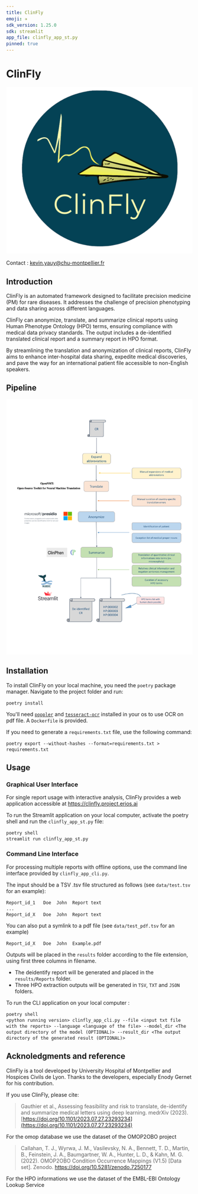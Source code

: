 ```yaml
---
title: ClinFly
emoji: ✈️
sdk_version: 1.25.0 
sdk: streamlit
app_file: clinfly_app_st.py
pinned: true
---
```


# ClinFly

![](img/clinfly_logo.png)


Contact : [kevin.yauy@chu-montpellier.fr](mailto:kevin.yauy@chu-montpellier.fr)

## Introduction

ClinFly is an automated framework designed to facilitate precision medicine (PM) for rare diseases. It addresses the challenge of precision phenotyping and data sharing across different languages.

ClinFly can anonymize, translate, and summarize clinical reports using Human Phenotype Ontology (HPO) terms, ensuring compliance with medical data privacy standards. The output includes a de-identified translated clinical report and a summary report in HPO format.

By streamlining the translation and anonymization of clinical reports, ClinFly aims to enhance inter-hospital data sharing, expedite medical discoveries, and pave the way for an international patient file accessible to non-English speakers.

## Pipeline 

![](img/pipeline.png)

## Installation

To install ClinFly on your local machine, you need the `poetry` package manager. Navigate to the project folder and run:

```
poetry install
```

You'll need [`poppler`](https://pdf2image.readthedocs.io/en/latest/installation.html) and [`tesseract-ocr`](https://tesseract-ocr.github.io/tessdoc/Installation.html) installed in your os to use OCR on pdf file. 
A `Dockerfile` is provided.

If you need to generate a `requirements.txt` file, use the following command:
```
poetry export --without-hashes --format=requirements.txt > requirements.txt
```

## Usage

### Graphical User Interface 

For single report usage with interactive analysis, ClinFly provides a web application accessible at https://clinfly.project.erios.ai 

To run the Streamlit application on your local computer, activate the poetry shell and run the `clinfly_app_st.py` file:
```
poetry shell
streamlit run clinfly_app_st.py
```

### Command Line Interface

For processing multiple reports with offline options, use the command line interface provided by `clinfly_app_cli.py`.

The input should be a TSV .tsv file structured as follows (see `data/test.tsv` for an example):
```
Report_id_1   Doe  John  Report text 
...
Report_id_X   Doe  John  Report text
```
You can also put a symlink to a pdf file (see `data/test_pdf.tsv` for an example)
```
Report_id_X   Doe  John  Example.pdf
```

Outputs will be placed in the `results` folder according to the file extension, using first three columns in filename. 
- The deidentify report will be generated and placed in the `results/Reports` folder.
- Three HPO extraction outputs will be generated in `TSV`, `TXT` and `JSON` folders.

To run the CLI application on your local computer :
```
poetry shell
<python running version> clinfly_app_cli.py --file <input txt file with the reports> --language <language of the file> --model_dir <The output directory of the model (OPTIONAL)> --result_dir <The output directory of the generated result (OPTIONAL)>
```


## Acknoledgments and reference

ClinFly is a tool developed by University Hospital of Montpellier and Hospices Civils de Lyon. Thanks to the developers, especially Enody Gernet for his contribution. 

If you use ClinFly, please cite:
> Gauthier et al., Assessing feasibility and risk to translate, de-identify and summarize medical letters using deep learning. medrXiv (2023). [https://doi.org/10.1101/2023.07.27.23293234](https://doi.org/10.1101/2023.07.27.23293234)

For the omop database we use the dataset of the OMOP2OBO project
> Callahan, T. J., Wyrwa, J. M., Vasilevsky, N. A., Bennett, T. D., Martin, B., Feinstein, J. A., Baumgartner, W. A., Hunter, L. D., & Kahn, M. G. (2022). OMOP2OBO Condition Occurrence Mappings (V1.5) [Data set]. Zenodo. https://doi.org/10.5281/zenodo.7250177

For the HPO informations we use the dataset of the EMBL-EBI Ontology Lookup Service
